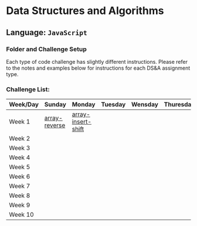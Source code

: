# Data Structures and Algorithms

## Language: `JavaScript`

### Folder and Challenge Setup

Each type of code challenge has slightly different instructions. Please refer to the notes and examples below for instructions for each DS&A assignment type.

### Challenge List:

| Week/Day  |  Sunday       | Monday     |  Tuesday      |  Wensday      |  Thuresday      |
|-----------|---------------|------------|---------------|---------------|-----------------|
| Week 1    |  [array-reverse](https://github.com/AyahZaareer/Data-Structures-and-Algorithms-401/blob/main/javascript/array-reverse/README.md)             |  [array-insert-shift](https://github.com/AyahZaareer/Data-Structures-and-Algorithms-401/blob/main/javascript/array-insert-shift/README.md)          |               |               |                 |
| Week 2    |               |            |               |               |                 |
| Week 3    |               |            |               |               |                 |
| Week 4    |               |            |               |               |                 |
| Week 5    |               |            |               |               |                 |
| Week 6    |               |            |               |               |                 |
| Week 7    |               |            |               |               |                 |
| Week 8    |               |            |               |               |                 |
| Week 9    |               |            |               |               |                 |
| Week 10   |               |            |               |               |                 |

